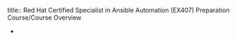 title:: Red Hat Certified Specialist in Ansible Automation (EX407) Preparation Course/Course Overview

-